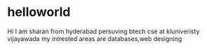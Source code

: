 # helloworld
Hi I am sharan from hyderabad persuving btech cse at kluniveristy vijayawada my intrested areas are databases,web designing
